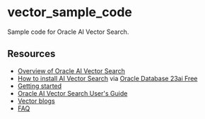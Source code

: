 # vector_sample_code
Sample code for Oracle AI Vector Search.

## Resources
- [Overview of Oracle AI Vector Search](Overview/README.md)
- [How to install AI Vector Search](Installation/README.md) via [Oracle Database 23ai Free](https://www.oracle.com/database/free/get-started/)
- [Getting started](Overview%20of%20AI%20Vector%20Search/README.md)
- [Oracle AI Vector Search User's Guide](https://docs.oracle.com/en/database/oracle/oracle-database/23/vecse/index.html)
- [Vector blogs](https://blogs.oracle.com/database/post/oracle-announces-general-availability-of-ai-vector-search-in-oracle-database-23ai)
- [FAQ](FAQ/faq.md)
